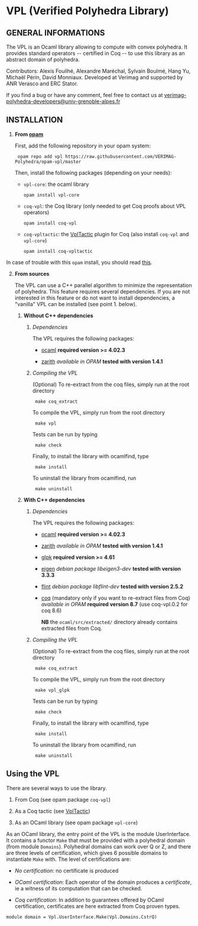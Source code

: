 # VPL (Verified Polyhedra Library)

## GENERAL INFORMATIONS

The VPL is an Ocaml library allowing to compute with convex polyhedra.
It provides standard operators -- certified in Coq -- to use this library as an abstract domain of polyhedra.

Contributors: Alexis Fouilhé, Alexandre Maréchal, Sylvain Boulmé, Hang Yu, Michaël Périn, David Monniaux.
Developed at Verimag and supported by ANR Verasco and ERC Stator.

If you find a bug or have any comment, feel free to contact us at verimag-polyhedra-developers@univ-grenoble-alpes.fr

## INSTALLATION

1. __From [opam](https://opam.ocaml.org/)__

    First, add the following repository in your opam system:

        opam repo add vpl https://raw.githubusercontent.com/VERIMAG-Polyhedra/opam-vpl/master

    Then, install the following packages (depending on your needs):

    * `vpl-core`: the ocaml library

      ```
      opam install vpl-core
      ```

    * `coq-vpl`: the Coq library (only needed to get Coq proofs about VPL operators)

      ```
      opam install coq-vpl
      ```

    * `coq-vpltactic`: the [VplTactic](https://github.com/VERIMAG-Polyhedra/VplTactic) plugin for Coq (also install `coq-vpl` and `vpl-core`)

      ```
      opam install coq-vpltactic
      ```

  In case of trouble with this `opam` install, you should read [this](https://github.com/VERIMAG-Polyhedra/opam-vpl/blob/master/README.md#using-the-vpl-on-a-vagrantvirtualbox-virtual-machine).

2. __From sources__

    The VPL can use a C++ parallel algorithm to minimize the representation of polyhedra.
    This feature requires several dependencies.
    If you are not interested in this feature or do not want to install dependencies, a "vanilla" VPL can be installed (see point 1. below).

    1. __Without C++ dependencies__
        1. _Dependencies_

           The VPL requires the following packages:

           * [ocaml](http://caml.inria.fr/ocaml/index.en.html)
              __required version >= 4.02.3__

           * [zarith](https://forge.ocamlcore.org/projects/zarith)
              _available in OPAM_
              __tested with version 1.4.1__

        2. _Compiling the VPL_

           (Optional) To re-extract from the coq files, simply run at the root directory

                make coq_extract

           To compile the VPL, simply run from the root directory

                make vpl

           Tests can be run by typing

                make check

           Finally, to install the library with ocamlfind, type

                make install

           To uninstall the library from ocamlfind, run

                make uninstall

    2. __With C++ dependencies__
        1. _Dependencies_

           The VPL requires the following packages:

           * [ocaml](http://caml.inria.fr/ocaml/index.en.html)
              __required version >= 4.02.3__

           * [zarith](https://forge.ocamlcore.org/projects/zarith)
              _available in OPAM_
              __tested with version 1.4.1__

           * [glpk](https://www.gnu.org/software/glpk/)
              __required version >= 4.61__

           * [eigen](http://eigen.tuxfamily.org/)
              _debian package libeigen3-dev_
              __tested with version 3.3.3__

           * [flint](http://www.flintlib.org/)
              _debian package libflint-dev_
              __tested with version 2.5.2__

           * [coq](https://coq.inria.fr/)
              (mandatory only if you want to re-extract files from Coq)
              _available in OPAM_
              __required version 8.7__ (use coq-vpl.0.2 for coq 8.6)

              __NB__ the `ocaml/src/extracted/` directory already contains extracted files from Coq.

        2. _Compiling the VPL_

           (Optional) To re-extract from the coq files, simply run at the root directory

                make coq_extract

           To compile the VPL, simply run from the root directory

                make vpl_glpk

           Tests can be run by typing

                make check

           Finally, to install the library with ocamlfind, type

                make install

           To uninstall the library from ocamlfind, run

                make uninstall


## Using the VPL

There are several ways to use the library.

1. From Coq
(see opam package `coq-vpl`)

2. As a Coq tactic
(see [VplTactic](https://github.com/VERIMAG-Polyhedra/VplTactic))

3. As an OCaml library
(see opam package `vpl-core`)

As an OCaml library, the entry point of the VPL is the module UserInterface.
It contains a functor `Make` that must be provided with a polyhedral domain (from module `Domains`).
Polyhedral domains can work over Q or Z, and there are three levels of certification, which gives 6 possible domains to instantiate `Make` with.
The level of certifications are:

* _No certification_: no certificate is produced

* _OCaml certification_: Each operator of the domain produces a _certificate_, ie a witness of its computation that can be checked.

* _Coq certification_: In addition to guarantees offered by OCaml certification, certificates are here extracted from Coq proven types.

```
module domain = Vpl.UserInterface.Make(Vpl.Domains.CstrQ)
```
